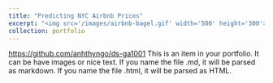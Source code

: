 ```yaml
---
title: "Predicting NYC Airbnb Prices"
excerpt: "<img src='/images/airbnb-bagel.gif' width='500' height='300'>"
collection: portfolio
---
```

https://github.com/anhthyngo/ds-ga1001
This is an item in your portfolio. It can be have images or nice text. If you name the file .md, it will be parsed as markdown. If you name the file .html, it will be parsed as HTML.
